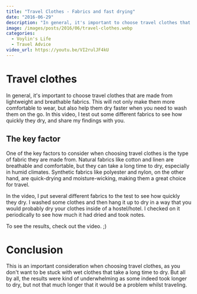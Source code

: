 ```yaml
---
title: "Travel Clothes - Fabrics and fast drying"
date: "2016-06-29"
description: "In general, it's important to choose travel clothes that are made from lightweight and breathable fabrics. This will not only make them more comfortable to wear, but also help them dry faster when you need to wash them on the go. In this video, I test out some different fabrics to see how quickly they dry, and share my findings with you."
image: /images/posts/2016/06/travel-clothes.webp
categories:
  - Voylin's Life
  - Travel Advice
video_url: https://youtu.be/VI2rulJF4kU
---
```


# Travel clothes

In general, it's important to choose travel clothes that are made from lightweight and breathable fabrics. This will not only make them more comfortable to wear, but also help them dry faster when you need to wash them on the go. In this video, I test out some different fabrics to see how quickly they dry, and share my findings with you.

## The key factor

One of the key factors to consider when choosing travel clothes is the type of fabric they are made from. Natural fabrics like cotton and linen are breathable and comfortable, but they can take a long time to dry, especially in humid climates. Synthetic fabrics like polyester and nylon, on the other hand, are quick-drying and moisture-wicking, making them a great choice for travel.

In the video, I put several different fabrics to the test to see how quickly they dry. I washed some clothes and then hang it up to dry in a way that you would probably dry your clothes inside of a hostel/hotel. I checked on it periodically to see how much it had dried and took notes.

To see the results, check out the video. ;)

# Conclusion

This is an important consideration when choosing travel clothes, as you don't want to be stuck with wet clothes that take a long time to dry. But all by all, the results were kind of underwhelming as some indeed took longer to dry, but not that much longer that it would be a problem whilst traveling.